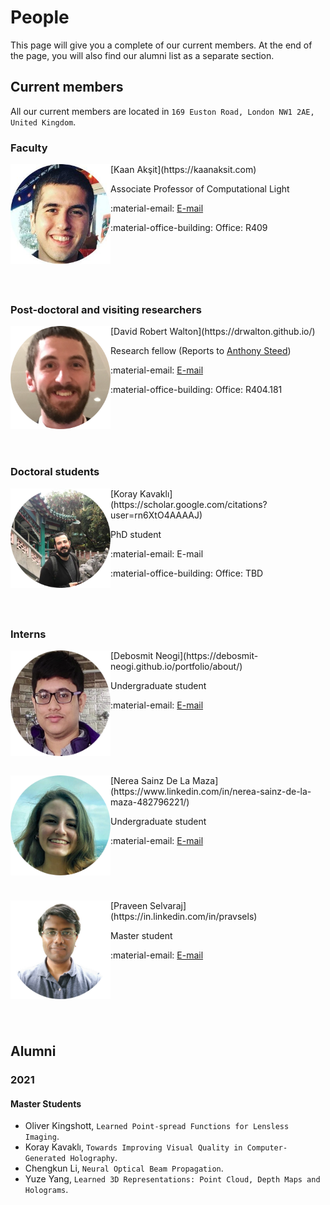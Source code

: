 # People
This page will give you a complete of our current members.
At the end of the page, you will also find our alumni list as a separate section.

## Current members
All our current members are located in `169 Euston Road, London NW1 2AE, United Kingdom`.

### Faculty


<div style="float: left; height:200px;" class="boxed">
<img align="left" src="../people/kaan_aksit.png" width="160" alt/>
</div>
[Kaan Akşit](https://kaanaksit.com)

Associate Professor of Computational Light

:material-email: [E-mail](mailto:k.aksit@ucl.ac.uk)

:material-office-building: Office: R409
<br clear="left"/>


### Post-doctoral and visiting researchers
<div style="float: left; height:200px;" class="boxed">
<img align='left' src="../people/david_walton.png" width="160" alt/>
</div>
[David Robert Walton](https://drwalton.github.io/)

Research fellow
(Reports to [Anthony Steed](https://wp.cs.ucl.ac.uk/anthonysteed/))

:material-email: [E-mail](mailto:david.walton.13@ucl.ac.uk)

:material-office-building: Office: R404.181
<br clear="left"/>


### Doctoral students
<div style="float: left; height:200px;" class="boxed">
<img align='left' src="../people/koray_kavakli.png" width="160" alt/>
</div>
[Koray Kavaklı](https://scholar.google.com/citations?user=rn6XtO4AAAAJ)

PhD student

:material-email: E-mail

:material-office-building: Office: TBD
<br clear="left"/>


### Interns
<div style="float: left; height:200px;" class="boxed">
<img align='left' src="../people/debosmit_neogi.png" width="160" alt/>
</div>
[Debosmit Neogi](https://debosmit-neogi.github.io/portfolio/about/)

Undergraduate student

:material-email: [E-mail](mailto:debosmit.cse@gmail.com)

<br clear="left"/>


<div style="float: left; height:200px;" class="boxed">
<img align='left' src="../people/nerea_sainz_de_la_maza_melon.png" width="160" alt/>
</div>
[Nerea Sainz De La Maza](https://www.linkedin.com/in/nerea-sainz-de-la-maza-482796221/)

Undergraduate student

:material-email: [E-mail](mailto:nerea.melon.21@ucl.ac.uk)

<br clear="left"/>


<div style="float: left; height:200px;" class="boxed">
<img align='left' src="../people/praveen_selvaraj.png" width="160" alt/>
</div>
[Praveen Selvaraj](https://in.linkedin.com/in/pravsels)

Master student

:material-email: [E-mail](mailto:praveen.selvaraj.21@ucl.ac.uk)

<br clear="left"/>

## Alumni

### 2021

#### Master Students
- Oliver Kingshott, `Learned Point-spread Functions for Lensless Imaging`.
- Koray Kavaklı, `Towards Improving Visual Quality in Computer-Generated Holography`.
- Chengkun Li, `Neural Optical Beam Propagation`.
- Yuze Yang, `Learned 3D Representations: Point Cloud, Depth Maps and Holograms`.

